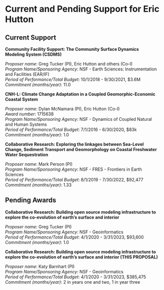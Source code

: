 # Current and Pending Support for Eric Hutton

## Current Support

**Community Facility Support: The Community Surface Dynamics Modeling System (CSDMS)**

*Proposer name*: Greg Tucker (PI), Eric Hutton and others (Co-I)  
*Program Name/Sponsoring Agency*: NSF - Earth Sciences: Instrumentation and Facilities (EAR/IF)  
*Period of Performance/Total Budget*: 10/1/2018 - 9/30/2021, $3.6M  
*Commitment (months/year)*: 11.0


**CNH-L: Climate Change Adaptation in a Coupled Geomorphic-Economic Coastal System**

*Proposer name*: Dylan McNamara (PI), Eric Hutton (Co-I)  
*Award number*: 1715638  
*Program Name/Sponsoring Agency*: NSF - Dynamics of Coupled Natural and Human Systems  
*Period of Performance/Total Budget*: 7/1/2016 - 6/30/2020, $83k  
*Commitment (months/year)*: 1.0  


**Collaborative Research: Exploring the linkages between Sea-Level Change,
Sediment Transport and Geomorphology on Coastal  Freshwater Water Sequestration**

*Proposer name*: Mark Person (PI)  
*Program Name/Sponsoring Agency*: NSF - FRES - Frontiers in Earth Sciences  
*Period of Performance/Total Budget*: 8/1/2019 - 7/30/2022, $92,477  
*Commitment (months/year)*: 1.33


## Pending Awards   

**Collaborative Research: Building open source modeling infrastructure to
explore the co-evolution of earth’s surface and interior**

*Proposer name*: Greg Tucker (PI)  
*Program Name/Sponsoring Agency*: NSF - Geoinformatics  
*Period of Performance/Total Budget*: 4/1/2020 - 3/31/2023, $93,600  
*Commitment (months/year)*: 1.0


**Collaborative Research: Building open source modeling infrastructure to
explore the co-evolution of earth’s surface and interior (THIS PROPOSAL)**

*Proposer name*: Katy Barnhart (PI)  
*Program Name/Sponsoring Agency*: NSF - Geoinformatics  
*Period of Performance/Total Budget*: 4/1/2020 - 3/31/2023, $385,475  
*Commitment (months/year)*: 2 in years one and two, 1 in year three
